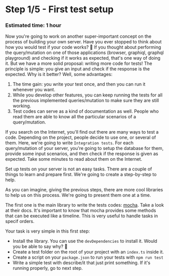 # Step 1/5 - First test setup
### Estimated time: 1 hour

Now you're going to work on another super-important concept on the process of building your own server. Have you ever stopped to think about how you would test if your code works? 🤔
If you thought about performing the query/mutation on one of those applications (browser, graphiql, graphql playground) and checking if it works as expected, that's one way of doing it. But we have a more solid proposal: writing more code for tests! The principle is simple: you give an input and check if the response is the expected. Why is it better? Well, some advantages:

1. The time gain: you write your test once, and then you can run it whenever you want.
1. While you develop other features, you can keep running the tests for all the previous implemented queries/mutation to make sure they are still working.
1. Test codes can serve as a kind of documentation as well. People who read them are able to know all the particular scenarios of a query/mutation.

If you search on the Internet, you'll find out there are many ways to test a code. Depending on the project, people decide to use one, or several of them. Here, we're going to write `Integration tests`. For each query/mutation of your server, you're going to setup the database for them, provide some input scenarios, and then check if the response is given as expected. Take some minutes to read about them on the Internet.

Set up tests on your server is not an easy tasks. There are a couple of things to learn and prepare first. We're going to create a step-by-step to help.

As you can imagine, giving the previous steps, there are more cool libraries to help us on this process. We're going to present them one at a time.

The first one is the main library to write the tests codes: [mocha](https://mochajs.org/). Take a look at their docs. It's important to know that mocha provides some methods that can be executed like a timeline. This is very useful to handle tasks in specif orders.

Your task is very simple in this first step:

+ Install the library. You can use the `devDependencies` to install it. Would you be able to say why? 🤔
+ Create a test folder on the root of your project with an `index.ts` inside it.
+ Create a script on your `package.json` to run your tests with `npm run test`
+ Write a simple test with describe/it that just print something. If it's running properly, go to next step.

